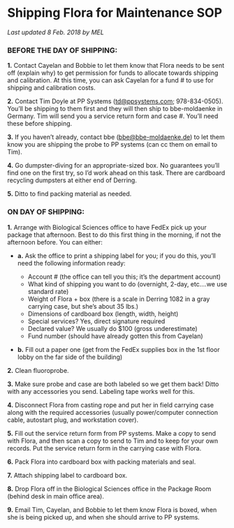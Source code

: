 # Shipping Flora for Maintenance SOP
*Last updated 8 Feb. 2018 by MEL*

### BEFORE THE DAY OF SHIPPING:  

**1.**	Contact Cayelan and Bobbie to let them know that Flora needs to be sent off (explain why) to get permission for funds to allocate towards shipping and calibration. At this time, you can ask Cayelan for a fund # to use for shipping and calibration costs.  

**2.**	Contact Tim Doyle at PP Systems (<td@ppsystems.com>; 978-834-0505). You’ll be shipping to them first and they will then ship to bbe-moldaenke in Germany. Tim will send you a service return form and case #. You’ll need these before shipping.   

**3.**	If you haven’t already, contact bbe (<bbe@bbe-moldaenke.de>) to let them know you are shipping the probe to PP systems (can cc them on email to Tim).  

**4.**	Go dumpster-diving for an appropriate-sized box. No guarantees you’ll find one on the first try, so I’d work ahead on this task. There are cardboard recycling dumpsters at either end of Derring.  

**5.**	Ditto to find packing material as needed.  

### ON DAY OF SHIPPING: 

**1.**	Arrange with Biological Sciences office to have FedEx pick up your package that afternoon. Best to do this first thing in the morning, if not the afternoon before. You can either:  

*   **a.** Ask the office to print a shipping label for you; if you do this, you’ll need the following information ready:  

    -   Account # (the office can tell you this; it’s the department account)
    -   What kind of shipping you want to do (overnight, 2-day, etc….we use standard rate)
    -   Weight of Flora + box (there is a scale in Derring 1082 in a gray carrying case, but she’s about 35 lbs.)
    -   Dimensions of cardboard box (length, width, height)
    -   Special services? Yes, direct signature required
    -   Declared value? We usually do $100 (gross underestimate)
    -   Fund number (should have already gotten this from Cayelan)   

*   **b.** Fill out a paper one (get from the FedEx supplies box in the 1st floor lobby on the far side of the building)

**2.**	Clean fluoroprobe.

**3.**	Make sure probe and case are both labeled so we get them back! Ditto with any accessories you send. Labeling tape works well for this.

**4.**	Disconnect Flora from casting rope and put her in field carrying case along with the required accessories (usually power/computer connection cable, autostart plug, and workstation cover).

**5.**	Fill out the service return form from PP systems. Make a copy to send with Flora, and then scan a copy to send to Tim and to keep for your own records. Put the service return form in the carrying case with Flora.

**6.**	Pack Flora into cardboard box with packing materials and seal.

**7.**	Attach shipping label to cardboard box.

**8.**	Drop Flora off in the Biological Sciences office in the Package Room (behind desk in main office area).

**9.**	Email Tim, Cayelan, and Bobbie to let them know Flora is boxed, when she is being picked up, and when she should arrive to PP systems. 
